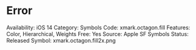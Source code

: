 # Error

Availability: iOS 14
Category: Symbols
Code: xmark.octagon.fill
Features: Color, Hierarchical, Weights
Free: Yes
Source: Apple SF Symbols
Status: Released
Symbol: xmark.octagon.fill2x.png